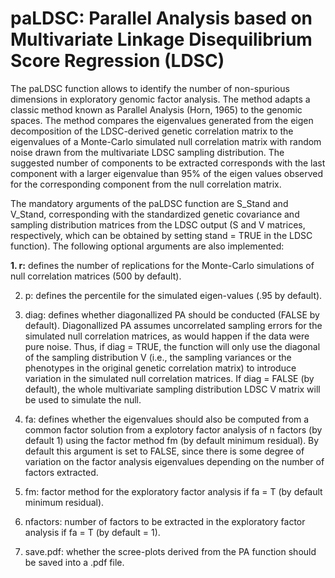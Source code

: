 # paLDSC: Parallel Analysis based on Multivariate Linkage Disequilibrium Score Regression (LDSC)

The paLDSC function allows to identify the number of non-spurious dimensions in exploratory genomic factor analysis. The method adapts a classic method known as Parallel Analysis (Horn, 1965) to the genomic spaces. The method compares the eigenvalues generated from the eigen decomposition of the LDSC-derived genetic correlation matrix to the eigenvalues of a Monte-Carlo simulated null correlation matrix with random noise drawn from the multivariate LDSC sampling distribution. The suggested number of components to be extracted corresponds with the last component with a larger eigenvalue than 95% of the eigen values observed for the corresponding component from the null correlation matrix.

The mandatory arguments of the paLDSC function are S_Stand and V_Stand, corresponding with the standardized genetic covariance and sampling distribution matrices from the LDSC output (S and V matrices, respectively, which can be obtained by setting stand = TRUE in the LDSC function). 
The following optional arguments are also implemented:

**1. r:** defines the number of replications for the Monte-Carlo simulations of null correlation matrices (500 by default).

2. p: defines the percentile for the simulated eigen-values (.95 by default).

3. diag: defines whether diagonallized PA should be conducted (FALSE by default). Diagonallized PA assumes uncorrelated sampling errors for the simulated null correlation matrices, as would happen if the data were pure noise. Thus, if diag = TRUE, the function will only use the diagonal of the sampling distribution V (i.e., the sampling variances or the phenotypes in the original genetic correlation matrix) to introduce variation in the simulated null correlation matrices. If diag = FALSE (by default), the whole multivariate sampling distribution LDSC V matrix will be used to simulate the null.

4. fa: defines whether the eigenvalues should also be computed from a common factor solution from a explotory factor analysis of n factors (by default 1) using the factor method fm (by default minimum residual). By default this argument is set to FALSE, since there is some degree of variation on the factor analysis eigenvalues depending on the number of factors extracted.

5. fm: factor method for the exploratory factor analysis if fa = T (by default minimum residual).

6. nfactors: number of factors to be extracted in the exploratory factor analysis if fa = T (by default = 1).

7. save.pdf: whether the scree-plots derived from the PA function should be saved into a .pdf file.
